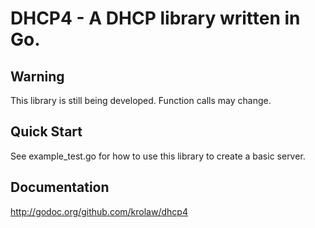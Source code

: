 # DHCP4 - A DHCP library written in Go.

## Warning
This library is still being developed.  Function calls may change.

## Quick Start
See example_test.go for how to use this library to create a basic server.

## Documentation
http://godoc.org/github.com/krolaw/dhcp4

